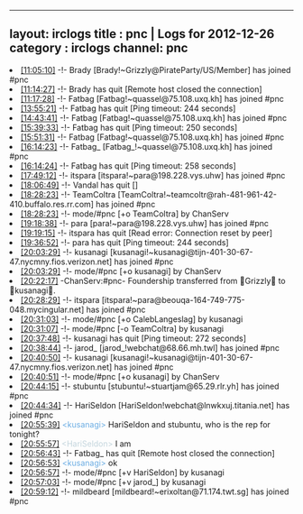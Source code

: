 
---
layout: irclogs
title : pnc | Logs for 2012-12-26
category : irclogs
channel: pnc
---
<li class="logitem"><a href="#11:05:10" name="11:05:10" class="time">[11:05:10]</a> -!- <span class="join">Brady</span> [Brady!~Grizzly@PirateParty/US/Member] has joined #pnc </li>
<li class="logitem"><a href="#11:14:27" name="11:14:27" class="time">[11:14:27]</a> -!- <span class="quit">Brady</span> has quit [Remote host closed the connection] </li>
<li class="logitem"><a href="#11:17:28" name="11:17:28" class="time">[11:17:28]</a> -!- <span class="join">Fatbag</span> [Fatbag!~quassel@75.108.uxq.kh] has joined #pnc </li>
<li class="logitem"><a href="#13:55:21" name="13:55:21" class="time">[13:55:21]</a> -!- <span class="quit">Fatbag</span> has quit [Ping timeout: 244 seconds] </li>
<li class="logitem"><a href="#14:43:41" name="14:43:41" class="time">[14:43:41]</a> -!- <span class="join">Fatbag</span> [Fatbag!~quassel@75.108.uxq.kh] has joined #pnc </li>
<li class="logitem"><a href="#15:39:33" name="15:39:33" class="time">[15:39:33]</a> -!- <span class="quit">Fatbag</span> has quit [Ping timeout: 250 seconds] </li>
<li class="logitem"><a href="#15:51:31" name="15:51:31" class="time">[15:51:31]</a> -!- <span class="join">Fatbag</span> [Fatbag!~quassel@75.108.uxq.kh] has joined #pnc </li>
<li class="logitem"><a href="#16:14:23" name="16:14:23" class="time">[16:14:23]</a> -!- <span class="join">Fatbag_</span> [Fatbag_!~quassel@75.108.uxq.kh] has joined #pnc </li>
<li class="logitem"><a href="#16:14:24" name="16:14:24" class="time">[16:14:24]</a> -!- <span class="quit">Fatbag</span> has quit [Ping timeout: 258 seconds] </li>
<li class="logitem"><a href="#17:49:12" name="17:49:12" class="time">[17:49:12]</a> -!- <span class="join">itspara</span> [itspara!~para@198.228.vys.uhw] has joined #pnc </li>
<li class="logitem"><a href="#18:06:49" name="18:06:49" class="time">[18:06:49]</a> -!- <span class="quit">Vandal</span> has quit [] </li>
<li class="logitem"><a href="#18:28:23" name="18:28:23" class="time">[18:28:23]</a> -!- <span class="join">TeamColtra</span> [TeamColtra!~teamcoltr@rah-481-961-42-410.buffalo.res.rr.com] has joined #pnc </li>
<li class="logitem"><a href="#18:28:23" name="18:28:23" class="time">[18:28:23]</a> -!- mode/<span class="mode">#pnc</span> [+o TeamColtra] by ChanServ </li>
<li class="logitem"><a href="#19:18:38" name="19:18:38" class="time">[19:18:38]</a> -!- <span class="join">para</span> [para!~para@198.228.vys.uhw] has joined #pnc </li>
<li class="logitem"><a href="#19:19:15" name="19:19:15" class="time">[19:19:15]</a> -!- <span class="quit">itspara</span> has quit [Read error: Connection reset by peer] </li>
<li class="logitem"><a href="#19:36:52" name="19:36:52" class="time">[19:36:52]</a> -!- <span class="quit">para</span> has quit [Ping timeout: 244 seconds] </li>
<li class="logitem"><a href="#20:03:29" name="20:03:29" class="time">[20:03:29]</a> -!- <span class="join">kusanagi</span> [kusanagi!~kusanagi@tijn-401-30-67-47.nycmny.fios.verizon.net] has joined #pnc </li>
<li class="logitem"><a href="#20:03:29" name="20:03:29" class="time">[20:03:29]</a> -!- mode/<span class="mode">#pnc</span> [+o kusanagi] by ChanServ </li>
<li class="logitem"><a href="#20:22:17" name="20:22:17" class="time">[20:22:17]</a> <span class="notice">-ChanServ:#pnc-</span> Foundership transferred from Grizzly to kusanagi. </li>
<li class="logitem"><a href="#20:28:29" name="20:28:29" class="time">[20:28:29]</a> -!- <span class="join">itspara</span> [itspara!~para@beouqa-164-749-775-048.mycingular.net] has joined #pnc </li>
<li class="logitem"><a href="#20:31:03" name="20:31:03" class="time">[20:31:03]</a> -!- mode/<span class="mode">#pnc</span> [+o CalebLangeslag] by kusanagi </li>
<li class="logitem"><a href="#20:31:07" name="20:31:07" class="time">[20:31:07]</a> -!- mode/<span class="mode">#pnc</span> [-o TeamColtra] by kusanagi </li>
<li class="logitem"><a href="#20:37:48" name="20:37:48" class="time">[20:37:48]</a> -!- <span class="quit">kusanagi</span> has quit [Ping timeout: 272 seconds] </li>
<li class="logitem"><a href="#20:38:44" name="20:38:44" class="time">[20:38:44]</a> -!- <span class="join">jarod_</span> [jarod_!webchat@68.66.mh.twl] has joined #pnc </li>
<li class="logitem"><a href="#20:40:50" name="20:40:50" class="time">[20:40:50]</a> -!- <span class="join">kusanagi</span> [kusanagi!~kusanagi@tijn-401-30-67-47.nycmny.fios.verizon.net] has joined #pnc </li>
<li class="logitem"><a href="#20:40:51" name="20:40:51" class="time">[20:40:51]</a> -!- mode/<span class="mode">#pnc</span> [+o kusanagi] by ChanServ </li>
<li class="logitem"><a href="#20:44:15" name="20:44:15" class="time">[20:44:15]</a> -!- <span class="join">stubuntu</span> [stubuntu!~stuartjam@65.29.rlr.yh] has joined #pnc </li>
<li class="logitem"><a href="#20:44:34" name="20:44:34" class="time">[20:44:34]</a> -!- <span class="join">HariSeldon</span> [HariSeldon!webchat@lnwkxuj.titania.net] has joined #pnc </li>
<li class="logitem"><a href="#20:55:39" name="20:55:39" class="time">[20:55:39]</a> <span class="person" style="color:#6aace3">&lt;kusanagi&gt;</span> HariSeldon and stubuntu, who is the rep for tonight? </li>
<li class="logitem"><a href="#20:55:57" name="20:55:57" class="time">[20:55:57]</a> <span class="person" style="color:#c3d5dd">&lt;HariSeldon&gt;</span> I am </li>
<li class="logitem"><a href="#20:56:43" name="20:56:43" class="time">[20:56:43]</a> -!- <span class="quit">Fatbag_</span> has quit [Remote host closed the connection] </li>
<li class="logitem"><a href="#20:56:53" name="20:56:53" class="time">[20:56:53]</a> <span class="person" style="color:#6aace3">&lt;kusanagi&gt;</span> ok </li>
<li class="logitem"><a href="#20:56:57" name="20:56:57" class="time">[20:56:57]</a> -!- mode/<span class="mode">#pnc</span> [+v HariSeldon] by kusanagi </li>
<li class="logitem"><a href="#20:57:03" name="20:57:03" class="time">[20:57:03]</a> -!- mode/<span class="mode">#pnc</span> [+v jarod_] by kusanagi </li>
<li class="logitem"><a href="#20:59:12" name="20:59:12" class="time">[20:59:12]</a> -!- <span class="join">mildbeard</span> [mildbeard!~erixoltan@71.174.twt.sg] has joined #pnc </li>


